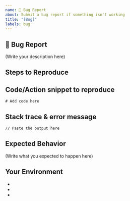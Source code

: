 ```yaml
---
name: 🐛 Bug Report
about: Submit a bug report if something isn't working
title: "[Bug]"
labels: bug
---
```


## 🐛 Bug Report

<!--
    What's the bug in Rosetta-Bitcoin that you found?
    How serious is this bug and what is affected?    
-->

(Write your description here)

## Steps to Reproduce

<!--
    How do I reproduce this issue?
    Is there a code snippet or a sequence of actions(i.e. api calls etc) I can use to reproduce the issue?
    Are there error messages or stack traces that would help debug this issue?
-->

## Code/Action snippet to reproduce

```text
# Add code here
```

## Stack trace & error message

```text
// Paste the output here
```

## Expected Behavior

<!--
    What was supposed to happen in Leo?
    What happened instead?
-->

(Write what you expected to happen here)

## Your Environment

- <!-- Mentat Service -->
- <!-- Rust Version -->
- <!-- Computer OS -->
